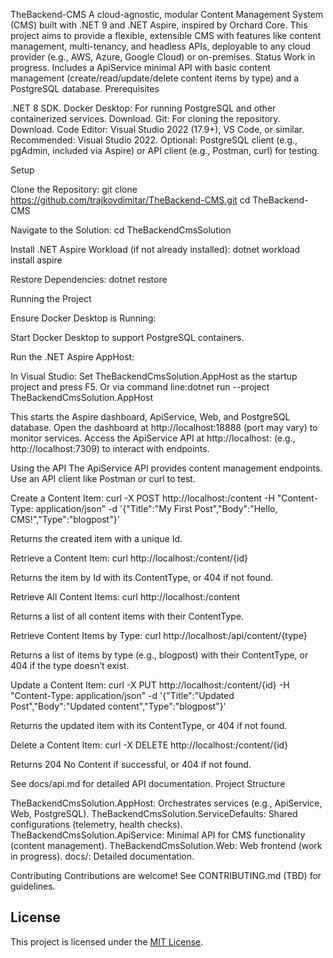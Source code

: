 TheBackend-CMS
A cloud-agnostic, modular Content Management System (CMS) built with .NET 9 and .NET Aspire, inspired by Orchard Core. This project aims to provide a flexible, extensible CMS with features like content management, multi-tenancy, and headless APIs, deployable to any cloud provider (e.g., AWS, Azure, Google Cloud) or on-premises.
Status
Work in progress. Includes a ApiService minimal API with basic content management (create/read/update/delete content items by type) and a PostgreSQL database.
Prerequisites

.NET 8 SDK.
Docker Desktop: For running PostgreSQL and other containerized services. Download.
Git: For cloning the repository. Download.
Code Editor: Visual Studio 2022 (17.9+), VS Code, or similar. Recommended: Visual Studio 2022.
Optional: PostgreSQL client (e.g., pgAdmin, included via Aspire) or API client (e.g., Postman, curl) for testing.

Setup

Clone the Repository:
git clone https://github.com/trajkovdimitar/TheBackend-CMS.git
cd TheBackend-CMS


Navigate to the Solution:
cd TheBackendCmsSolution


Install .NET Aspire Workload (if not already installed):
dotnet workload install aspire


Restore Dependencies:
dotnet restore



Running the Project

Ensure Docker Desktop is Running:

Start Docker Desktop to support PostgreSQL containers.


Run the .NET Aspire AppHost:

In Visual Studio: Set TheBackendCmsSolution.AppHost as the startup project and press F5.
Or via command line:dotnet run --project TheBackendCmsSolution.AppHost


This starts the Aspire dashboard, ApiService, Web, and PostgreSQL database.
Open the dashboard at http://localhost:18888 (port may vary) to monitor services.
Access the ApiService API at http://localhost:<port> (e.g., http://localhost:7309) to interact with endpoints.



Using the API
The ApiService API provides content management endpoints. Use an API client like Postman or curl to test.

Create a Content Item:
curl -X POST http://localhost:<port>/content -H "Content-Type: application/json" -d '{"Title":"My First Post","Body":"Hello, CMS!","Type":"blogpost"}'

Returns the created item with a unique Id.

Retrieve a Content Item:
curl http://localhost:<port>/content/{id}

Returns the item by Id with its ContentType, or 404 if not found.

Retrieve All Content Items:
curl http://localhost:<port>/content

Returns a list of all content items with their ContentType.

Retrieve Content Items by Type:
curl http://localhost:<port>/api/content/{type}

Returns a list of items by type (e.g., blogpost) with their ContentType, or 404 if the type doesn’t exist.

Update a Content Item:
curl -X PUT http://localhost:<port>/content/{id} -H "Content-Type: application/json" -d '{"Title":"Updated Post","Body":"Updated content","Type":"blogpost"}'

Returns the updated item with its ContentType, or 404 if not found.

Delete a Content Item:
curl -X DELETE http://localhost:<port>/content/{id}

Returns 204 No Content if successful, or 404 if not found.


See docs/api.md for detailed API documentation.
Project Structure

TheBackendCmsSolution.AppHost: Orchestrates services (e.g., ApiService, Web, PostgreSQL).
TheBackendCmsSolution.ServiceDefaults: Shared configurations (telemetry, health checks).
TheBackendCmsSolution.ApiService: Minimal API for CMS functionality (content management).
TheBackendCmsSolution.Web: Web frontend (work in progress).
docs/: Detailed documentation.

Contributing
Contributions are welcome! See CONTRIBUTING.md (TBD) for guidelines.

## License

This project is licensed under the [MIT License](../LICENSE).
